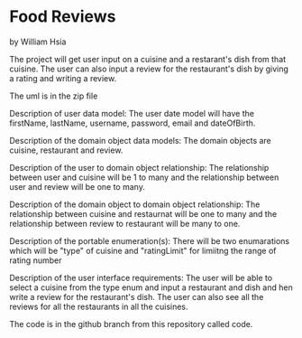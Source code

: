 # Food Reviews
by William Hsia

The project will get user input on a cuisine and a restarant's dish from that cuisine. The user can also input a review for the restaurant's dish by giving a rating and writing a review.

The uml is in the zip file 

Description of user data model: The user date model will have the firstName, lastName, username, password, email and dateOfBirth.

Description of the domain object data models: The domain objects are cuisine, restaurant and review.

Description of the user to domain object relationship: The relationship between user and cuisine will be 1 to many and the relationship between user and review will be one to many.

Description of the domain object to domain object relationship: The relationship between cuisine and restaurnat will be one to many and the relationship between review to restaurant will be many to one.

Description of the portable enumeration(s): There will be two enumarations which will be "type" of cuisine and "ratingLimit" for limiitng the range of rating number

Description of the user interface requirements: The user will be able to select a cuisine from the type enum and input a restaurant and dish and hen write a review for the restaurant's dish. The user can also see all the reviews for all the restaurants in all the cuisines.

The code is in the github branch from this repository called code.
